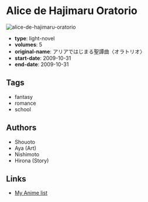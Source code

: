 # Alice de Hajimaru Oratorio

![alice-de-hajimaru-oratorio](https://cdn.myanimelist.net/images/manga/3/138351.jpg)

-   **type**: light-novel
-   **volumes**: 5
-   **original-name**: アリアではじまる聖譚曲〈オラトリオ〉
-   **start-date**: 2009-10-31
-   **end-date**: 2009-10-31

## Tags

-   fantasy
-   romance
-   school

## Authors

-   Shouoto
-   Aya (Art)
-   Nishimoto
-   Hirona (Story)

## Links

-   [My Anime list](https://myanimelist.net/manga/79999/Alice_de_Hajimaru_Oratorio)
